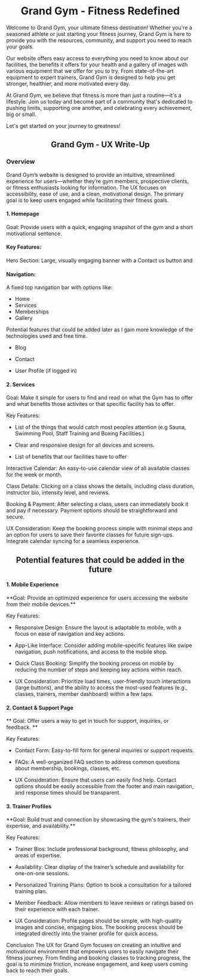 <h1 align="center">
Grand Gym - Fitness Redefined
</h1>

Welcome to Grand Gym, your ultimate fitness destination! Whether you're a seasoned athlete or just starting your fitness journey, Grand Gym is here to provide you with the resources, community, and support you need to reach your goals.

Our website offers easy access to everything you need to know about our facilities, the benefits it offers for your health and a gallery of images with various equipment that we offer for you to try. From state-of-the-art equipment to expert trainers, Grand Gym is designed to help you get stronger, healthier, and more motivated every day.

At Grand Gym, we believe that fitness is more than just a routine—it's a lifestyle. Join us today and become part of a community that's dedicated to pushing limits, supporting one another, and celebrating every achievement, big or small.

Let's get started on your journey to greatness!

<H2 align="center">Grand Gym - UX Write-Up</H2>


<H3>Overview</H3>

Grand Gym’s website is designed to provide an intuitive, streamlined experience for users—whether they’re gym members, prospective clients, or fitness enthusiasts looking for information. The UX focuses on accessibility, ease of use, and a clean, motivational design. The primary goal is to keep users engaged while facilitating their fitness goals.

<h4>1. Homepage</h4>

Goal: Provide users with a quick, engaging snapshot of the gym and a short motivational sentence.

<h4>Key Features:</h4>

Hero Section: Large, visually engaging banner with a Contact us button and 

<h4>Navigation:</h4> A fixed top navigation bar with options like:

- Home
- Services
- Memberships
- Gallery

Potential features that could be added later as I gain more knowledge of the technologies used and free time.

- Blog

- Contact

- User Profile (if logged in)

<h4>2. Services</h4>
Goal: Make it simple for users to find and read on what the Gym has to offer and what benefits those activites or that specific facility has to offer.

Key Features:

- List of the things that would catch most peoples attention (e.g Sauna, Swimming Pool, Staff Training and Boxing Facilities.)

- Clear and responsive design for all devices and screens.

- List of benefits that our facilities have to offer

Interactive Calendar: An easy-to-use calendar view of all available classes for the week or month.

Class Details: Clicking on a class shows the details, including class duration, instructor bio, intensity level, and reviews.

Booking & Payment: After selecting a class, users can immediately book it and pay if necessary. Payment options should be straightforward and secure.

UX Consideration: Keep the booking process simple with minimal steps and an option for users to save their favorite classes for future sign-ups. Integrate calendar syncing for a seamless experience.



<h2 align="center">Potential features that could be added in the future</h2>

<h4>1. Mobile Experience</h4>
**Goal: Provide an optimized experience for users accessing the website from their mobile devices.**

Key Features:

- Responsive Design: Ensure the layout is adaptable to mobile, with a focus on ease of navigation and key actions.

- App-Like Interface: Consider adding mobile-specific features like swipe navigation, push notifications, and access to the mobile shop.

- Quick Class Booking: Simplify the booking process on mobile by reducing the number of steps and keeping key actions within reach.

- UX Consideration: Prioritize load times, user-friendly touch interactions (large buttons), and the ability to access the most-used features (e.g., classes, trainers, member dashboard) within a few taps.


<h4>2. Contact & Support Page</h4>
** Goal: Offer users a way to get in touch for support, inquiries, or feedback. **

Key Features:

- Contact Form: Easy-to-fill form for general inquiries or support requests.
  
- FAQs: A well-organized FAQ section to address common questions about membership, bookings, classes, etc.
 
- UX Consideration: Ensure that users can easily find help. Contact options should be easily accessible from the footer and main navigation, and response times should be transparent.

<h4>3. Trainer Profiles</h4>
**Goal: Build trust and connection by showcasing the gym's trainers, their expertise, and availability.**

Key Features:

- Trainer Bios: Include professional background, fitness philosophy, and areas of expertise.

- Availability: Clear display of the trainer’s schedule and availability for one-on-one sessions.

- Personalized Training Plans: Option to book a consultation for a tailored training plan.

- Member Feedback: Allow members to leave reviews or ratings based on their experience with each trainer.

- UX Consideration: Profile pages should be simple, with high-quality images and concise, engaging bios. The booking process should be integrated directly into the trainer profile for quick access.


Conclusion
The UX for Grand Gym focuses on creating an intuitive and motivational environment that empowers users to easily navigate their fitness journey. From finding and booking classes to tracking progress, the goal is to minimize friction, increase engagement, and keep users coming back to reach their goals.
